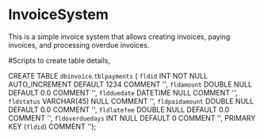 # InvoiceSystem
This is a simple invoice system that allows creating invoices, paying invoices, and processing overdue invoices.

#Scripts to create table details,

CREATE TABLE `dbinvoice`.`tblpayments` (
  `fldid` INT NOT NULL AUTO_INCREMENT DEFAULT 1234 COMMENT '',
  `fldamount` DOUBLE NULL DEFAULT 0.0 COMMENT '',
  `fldduedate` DATETIME NULL COMMENT '',
  `fldstatus` VARCHAR(45) NULL COMMENT '',
  `fldpaidamount` DOUBLE NULL DEFAULT 0.0 COMMENT '',
  `fldlatefee` DOUBLE NULL DEFAULT 0.0 COMMENT '',
  `fldoverduedays` INT NULL DEFAULT 0 COMMENT '',
  PRIMARY KEY (`fldid`)  COMMENT '');
